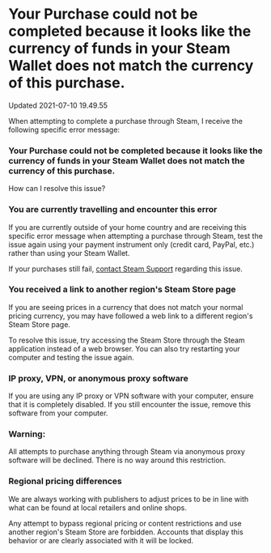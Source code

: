 # Your Purchase could not be completed because it looks like the currency of funds in your Steam Wallet does not match the currency of this purchase.
Updated 2021-07-10 19.49.55

When attempting to complete a purchase through Steam, I receive the following specific error message:  
  
### Your Purchase could not be completed because it looks like the currency of funds in your Steam Wallet does not match the currency of this purchase.
How can I resolve this issue?  
  
### You are currently travelling and encounter this error
If you are currently outside of your home country and are receiving this specific error message when attempting a purchase through Steam, test the issue again using your payment instrument only (credit card, PayPal, etc.) rather than using your Steam Wallet.  
  
If your purchases still fail, [contact Steam Support](https://help.steampowered.com/) regarding this issue.  
  
### You received a link to another region's Steam Store page
If you are seeing prices in a currency that does not match your normal pricing currency, you may have followed a web link to a different region's Steam Store page.  
  
To resolve this issue, try accessing the Steam Store through the Steam application instead of a web browser. You can also try restarting your computer and testing the issue again.  
  
### IP proxy, VPN, or anonymous proxy software
If you are using any IP proxy or VPN software with your computer, ensure that it is completely disabled. If you still encounter the issue, remove this software from your computer.  
  
  ### Warning:
All attempts to purchase anything through Steam via anonymous proxy software will be declined. There is no way around this restriction.  
  
### Regional pricing differences
We are always working with publishers to adjust prices to be in line with what can be found at local retailers and online shops.  
  
Any attempt to bypass regional pricing or content restrictions and use another region's Steam Store are forbidden. Accounts that display this behavior or are clearly associated with it will be locked.